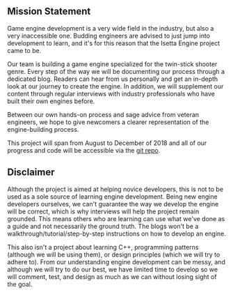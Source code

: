 <!-- # Welcome to Isetta Engine

We are a student project from Carnegie Mellon's Entertainment Technology Center.  
Our aim is to demystify the game engine development process.

<div class="vc_row element-row row vc_custom_1478727859541">
	<div class="wpb_column vc_column_container vc_col-sm-12">
		<div class="wpb_wrapper">
			<div class="fw-section hb-fw-599b22a654ae9 without-border no-overlay light-style" style="background-color:#d6f2ff;
 	background-image:url(https://www.litmos.com/wp-content/uploads/2017/04/learning-automation-lms-training.jpg);
 	background-size:cover;
 	padding-top:20px;
 	padding-bottom:40px;
	border-radius: 4px;">
				<div class="row fw-content-wrap" style="padding-bottom:10px;">
					<div class="col-12 nbm">
						<div style="text-align: center; font-size: 28px;
 	line-height: 52px;">
							<span style="color:rgba(0,0,0,0.54);">Interview with Casey Muratori!</span>
						</div>
					</div>
				</div>
				<div class="video-wrapper" style="width: 90%; margin: auto; min-height: 400px">
					<iframe width="1280" height="720" src="https://www.youtube.com/embed/S_JBMqh5eQo?rel=0" frameborder="0" allow="autoplay; encrypted-media" allowfullscreen></iframe>
				</div>
				<div class="row fw-content-wrap">
					<div class="col-12 nbm">
						<div style="text-align: center; font-size: 18px; line-height: 22px; padding: 30px 5px 0px 5px;">
							<span style="color:rgba(0,0,0,0.54);">See what else Casey has to say about game engine programming in his full <a href="interviews/CaseyMuratori-interview">interview</a>.</span>
						</div>
					</div>
				</div>
			</div>
		</div>
	</div>
</div> -->


## Mission Statement

Game engine development is a very wide field in the industry, but also a very inaccessible one. Budding engineers are advised to just jump into development to learn, and it's for this reason that the Isetta Engine project came to be.

Our team is building a game engine specialized for the twin-stick shooter genre. Every step of the way we will be documenting our process through a dedicated blog. Readers can hear from us personally and get an in-depth look at our journey to create the engine.
In addition, we will supplement our content through regular interviews with industry professionals who have built their own engines before. 

Between our own hands-on process and sage advice from veteran engineers, we hope to give newcomers a clearer representation of the engine-building process. 

This project will span from August to December of 2018 and all of our progress and code will be accessible via the [git repo](https://github.com/Isetta-Team/Isetta-Engine).

## Disclaimer

Although the project is aimed at helping novice developers, this is not to be used as a sole source of learning engine development. Being new engine developers ourselves, we can't guarantee the way we develop the engine will be correct, which is why interviews will help the project remain grounded. This means others who are learning can use what we've done as a guide and not necessarily the ground truth. The blogs won't be a walkthrough/tutorial/step-by-step instructions on how to develop an engine.

This also isn't a project about learning C++, programming patterns (although we will be using them), or design principles (which we will try to adhere to). From our understanding engine development can be messy, and although we will try to do our best, we have limited time to develop so we will comment, test, and design as much as we can without losing sight of the goal.
